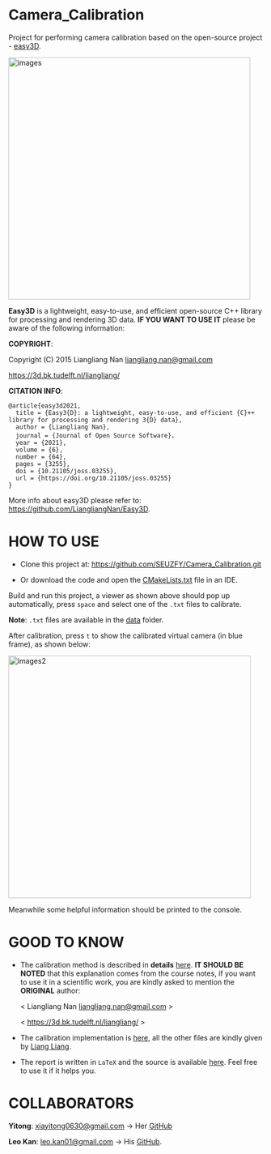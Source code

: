 # Camera_Calibration

Project for performing camera calibration based on the open-source project - [easy3D](
https://github.com/LiangliangNan/Easy3D).

<img width="478" alt="images" src="https://user-images.githubusercontent.com/72781910/168390581-25a1adce-4b04-4589-b655-a73455d3e2d6.PNG">

**Easy3D** is a lightweight, easy-to-use, and efficient open-source C++ library for processing and rendering 3D data. **IF YOU WANT TO USE IT** please be aware of the following information:

**COPYRIGHT**:

Copyright (C) 2015 Liangliang Nan <liangliang.nan@gmail.com>

https://3d.bk.tudelft.nl/liangliang/


**CITATION INFO**:
```
@article{easy3d2021,
  title = {Easy3{D}: a lightweight, easy-to-use, and efficient {C}++ library for processing and rendering 3{D} data},
  author = {Liangliang Nan},
  journal = {Journal of Open Source Software}，
  year = {2021},
  volume = {6},
  number = {64},
  pages = {3255},
  doi = {10.21105/joss.03255},
  url = {https://doi.org/10.21105/joss.03255}
}
```
More info about easy3D please refer to: https://github.com/LiangliangNan/Easy3D.

# HOW TO USE

* Clone this project at: https://github.com/SEUZFY/Camera_Calibration.git

* Or download the code and open the [CMakeLists.txt](https://github.com/SEUZFY/Camera_Calibration/blob/master/CMakeLists.txt) file in an IDE.

Build and run this project, a viewer as shown above should pop up automatically, press `space` and select one of the `.txt` files to calibrate.

**Note**: `.txt` files are available in the [data](https://github.com/SEUZFY/Camera_Calibration/tree/master/resources/data) folder.

After calibration, press `t` to show the calibrated virtual camera (in blue frame), as shown below:

<img width="479" alt="images2" src="https://user-images.githubusercontent.com/72781910/168394397-b1c35e49-b508-46a3-b2fc-3f6a0450ee41.PNG">

Meanwhile some helpful information should be printed to the console.

# GOOD TO KNOW

* The calibration method is described in **details** [here](https://github.com/SEUZFY/Camera_Calibration/blob/master/Calibration_method_explanation/camera_calibration.pdf). **IT SHOULD BE NOTED** that this explanation comes from the course notes, if you want to use it in a scientific work, you are kindly asked to mention the **ORIGINAL** author: 
  
  < Liangliang Nan <liangliang.nan@gmail.com> >
  
  < https://3d.bk.tudelft.nl/liangliang/ > 

* The calibration implementation is [here](https://github.com/SEUZFY/Camera_Calibration/blob/master/Calibration/calibration_method.cpp), all the other files are kindly given by [Liang Liang](https://3d.bk.tudelft.nl/liangliang/).

* The report is written in `LaTeX` and the source is available [here](https://github.com/SEUZFY/Camera_Calibration/tree/master/report/source). Feel free to use it if it helps you.

# COLLABORATORS

**Yitong**:
xiayitong0630@gmail.com
-> Her [GitHub](https://github.com/YitongXia/camera-calibration)

**Leo Kan**:
leo.kan01@gmail.com
-> His [GitHub](https://github.com/leowhk/A1_calibration).
 
 

